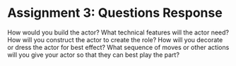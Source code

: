 # Assignment 3: Questions Response

How would you build the actor?
What technical features will the actor need?
How will you construct the actor to create the role?
How will you decorate or dress the actor for best effect?
What sequence of moves or other actions will you give your actor so that they can best play the part?
